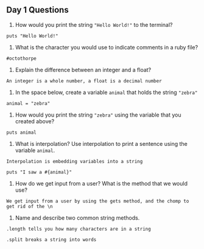 ## Day 1 Questions

1. How would you print the string `"Hello World!"` to the terminal?

`puts "Hello World!"`
1. What is the character you would use to indicate comments in a ruby file?

`#octothorpe`

1. Explain the difference between an integer and a float?

`An integer is a whole number, a float is a decimal number`

1. In the space below, create a variable `animal` that holds the string `"zebra"`

`animal = "zebra"`

1. How would you print the string `"zebra"` using the variable that you created above?

`puts animal`

1. What is interpolation? Use interpolation to print a sentence using the variable `animal`.

`Interpolation is embedding variables into a string`

`puts "I saw a #{animal}"`

1. How do we get input from a user? What is the method that we would use?

`We get input from a user by using the gets method, and the chomp to get rid of the \n `

1. Name and describe two common string methods.

`.length tells you how many characters are in a string`

`.split breaks a string into words`
